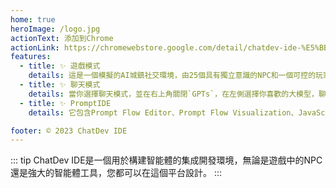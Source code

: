 ```yaml
---
home: true
heroImage: /logo.jpg
actionText: 添加到Chrome
actionLink: https://chromewebstore.google.com/detail/chatdev-ide-%E5%BB%BA%E6%A7%8B%E6%82%A8%E7%9A%84%E6%99%BA%E8%83%BD%E9%AB%94/dopllopmmfnghbahgbdejnkebfcmomej?hl=zh-tw
features:
  - title: ✨ 遊戲模式
    details: 這是一個模擬的AI城鎮社交環境，由25個具有獨立意識的NPC和一個可控的玩家組成，所有角色都可以自定義，你可以設計一個數學家，一個心理分析專家來解決你的各種問題，你只需要定義一個合理的Prompt角色定義，地圖的豐富程度將完全由你控制。
  - title: ✨ 聊天模式
    details: 當你選擇聊天模式，並在右上角關閉`GPTs`，在左側選擇你喜歡的大模型，聊天模式將是一個常規的LLM UI，你所有的輸入都將通過正常的LLM界面，輸出大模型的回復。
  - title: ✨ PromptIDE
    details: 它包含Prompt Flow Editor、Prompt Flow Visualization、JavaScript Support、Export & Import。Prompt flow是一個開發工具套件，旨在簡化基於LLM的AI應用程序的端到端開發週期，從構思、原型、測試、評估。它使prompt工程變得更加容易，並使您能夠構建具有生產質量的LLM應用程序。

footer: © 2023 ChatDev IDE
---
```


::: tip 
ChatDev IDE是一個用於構建智能體的集成開發環境，無論是遊戲中的NPC還是強大的智能體工具，您都可以在這個平台設計。
:::

